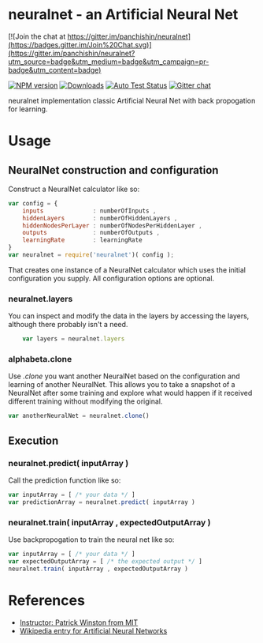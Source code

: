 # neuralnet - an Artificial Neural Net

[![Join the chat at https://gitter.im/panchishin/neuralnet](https://badges.gitter.im/Join%20Chat.svg)](https://gitter.im/panchishin/neuralnet?utm_source=badge&utm_medium=badge&utm_campaign=pr-badge&utm_content=badge)


[![NPM version][npm-image]][npm-url] [![Downloads][downloads-image]][npm-url] [![Auto Test Status][travis-image]][travis-url] [![Gitter chat][gitter-image]][gitter-url] 

neuralnet implementation classic Artificial Neural Net with back propogation for learning.

# Usage

## NeuralNet construction and configuration

Construct a NeuralNet calculator like so:

```js
var config = {
	inputs 				: numberOfInputs , 
	hiddenLayers 		: numberOfHiddenLayers , 
	hiddenNodesPerLayer : numberOfNodesPerHiddenLayer ,
	outputs				: numberOfOutputs ,
	learningRate		: learningRate
}
var neuralnet = require('neuralnet')( config );
```

That creates one instance of a NeuralNet calculator which uses the initial configuration you supply.  All configuration options are optional.

### neuralnet.layers

You can inspect and modify the data in the layers by accessing the layers, although there probably isn't a need.
```js
	var layers = neuralnet.layers
```

### alphabeta.clone
Use *.clone* you want another NeuralNet based on the configuration and learning of another NeuralNet.  This allows you to take a snapshot of a NeuralNet after some training and explore what would happen if it received different training without modifying the original.

```js
var anotherNeuralNet = neuralnet.clone()
```

## Execution

### neuralnet.predict( inputArray )

Call the prediction function like so:
```js
var inputArray = [ /* your data */ ]
var predictionArray = neuralnet.predict( inputArray )
```


### neuralnet.train( inputArray , expectedOutputArray )
Use backpropogation to train the neural net like so:
```js
var inputArray = [ /* your data */ ]
var expectedOutputArray = [ /* the expected output */ ]
neuralnet.train( inputArray , expectedOutputArray )
```


# References

* [Instructor: Patrick Winston from MIT](https://www.youtube.com/watch?v=q0pm3BrIUFo)
* [Wikipedia entry for Artificial Neural Networks](https://en.wikipedia.org/wiki/Artificial_neural_network)


[gitter-url]: https://gitter.im/panchishin/neuralnet
[gitter-image]: https://badges.gitter.im/panchishin/neuralnet.png
[downloads-image]: http://img.shields.io/npm/dm/neuralnet.svg

[npm-url]: https://npmjs.org/package/neuralnet
[npm-image]: http://img.shields.io/npm/v/neuralnet.svg

[travis-url]: https://travis-ci.org/panchishin/neuralnet
[travis-image]: http://img.shields.io/travis/panchishin/neuralnet.svg

